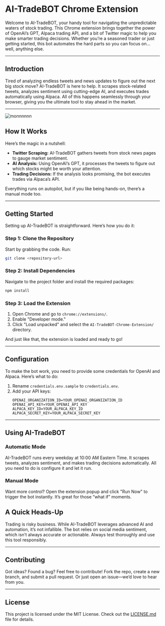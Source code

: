 
# **AI-TradeBOT Chrome Extension**

Welcome to AI-TradeBOT, your handy tool for navigating the unpredictable waters of stock trading. This Chrome extension brings together the power of OpenAI’s GPT, Alpaca trading API, and a bit of Twitter magic to help you make smarter trading decisions. Whether you’re a seasoned trader or just getting started, this bot automates the hard parts so you can focus on... well, anything else.

---

## **Introduction**

Tired of analyzing endless tweets and news updates to figure out the next big stock move? AI-TradeBOT is here to help. It scrapes stock-related tweets, analyzes sentiment using cutting-edge AI, and executes trades automatically using Alpaca. All of this happens seamlessly through your browser, giving you the ultimate tool to stay ahead in the market.

---
![monnnnnn](https://github.com/user-attachments/assets/a63df766-5a9f-447e-bf60-f9d258438a12)

## **How It Works**

Here’s the magic in a nutshell:
- **Twitter Scraping:** AI-TradeBOT gathers tweets from stock news pages to gauge market sentiment.
- **AI Analysis:** Using OpenAI’s GPT, it processes the tweets to figure out which stocks might be worth your attention.
- **Trading Decisions:** If the analysis looks promising, the bot executes trades via Alpaca’s API.

Everything runs on autopilot, but if you like being hands-on, there’s a manual mode too.

---

## **Getting Started**

Setting up AI-TradeBOT is straightforward. Here’s how you do it:

### **Step 1: Clone the Repository**
Start by grabbing the code. Run:
```bash
git clone <repository-url>
```

### **Step 2: Install Dependencies**
Navigate to the project folder and install the required packages:
```bash
npm install
```

### **Step 3: Load the Extension**
1. Open Chrome and go to `chrome://extensions/`.
2. Enable "Developer mode."
3. Click "Load unpacked" and select the `AI-TradeBOT-Chrome-Extension/` directory.

And just like that, the extension is loaded and ready to go!

---

## **Configuration**

To make the bot work, you need to provide some credentials for OpenAI and Alpaca. Here’s what to do:

1. Rename `credentials.env.sample` to `credentials.env`.
2. Add your API keys:
   ```plaintext
   OPENAI_ORGANIZATION_ID=YOUR_OPENAI_ORGANIZATION_ID
   OPENAI_API_KEY=YOUR_OPENAI_API_KEY
   ALPACA_KEY_ID=YOUR_ALPACA_KEY_ID
   ALPACA_SECRET_KEY=YOUR_ALPACA_SECRET_KEY
   ```

---

## **Using AI-TradeBOT**

### **Automatic Mode**
AI-TradeBOT runs every weekday at 10:00 AM Eastern Time. It scrapes tweets, analyzes sentiment, and makes trading decisions automatically. All you need to do is configure it and let it run.

### **Manual Mode**
Want more control? Open the extension popup and click "Run Now" to trigger the bot instantly. It’s great for those “what if” moments.


## **A Quick Heads-Up**

Trading is risky business. While AI-TradeBOT leverages advanced AI and automation, it’s not infallible. The bot relies on social media sentiment, which isn’t always accurate or actionable. Always test thoroughly and use this tool responsibly.

---

## **Contributing**

Got ideas? Found a bug? Feel free to contribute! Fork the repo, create a new branch, and submit a pull request. Or just open an issue—we’d love to hear from you.

---

## **License**

This project is licensed under the MIT License. Check out the [LICENSE.md](LICENSE.md) file for details.
